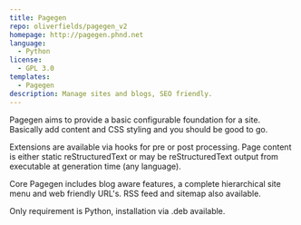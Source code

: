 ```yaml
---
title: Pagegen
repo: oliverfields/pagegen_v2
homepage: http://pagegen.phnd.net
language:
  - Python
license:
  - GPL 3.0
templates:
  - Pagegen
description: Manage sites and blogs, SEO friendly.
---
```



Pagegen aims to provide a basic configurable foundation for a site. Basically add content and CSS styling and you should be good to go.

Extensions are available via hooks for pre or post processing. Page content is either static reStructuredText or may be reStructuredText output from executable at generation time (any language).

Core Pagegen includes blog aware features, a complete hierarchical site menu and web friendly URL's. RSS feed and sitemap also available.

Only requirement is Python, installation via .deb available.

